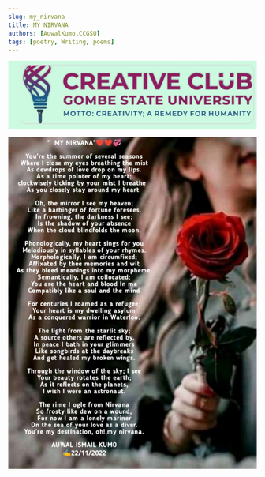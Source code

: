 ```yaml
---
slug: my_nirvana
title: MY NIRVANA
authors: [AuwalKumo,CCGSU]
tags: [poetry, Writing, poems]
---
```


![](img/ccgsu.jpg)

![](kumo/22-11-2022.jpg)
